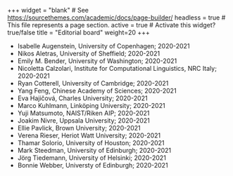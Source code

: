 +++
widget = "blank"  # See https://sourcethemes.com/academic/docs/page-builder/
headless = true  # This file represents a page section.
active = true  # Activate this widget? true/false
title = "Editorial board"
weight=20
+++

* Isabelle Augenstein, University of Copenhagen; 2020-2021
* Nikos Aletras, University of Sheffield; 2020-2021
* Emily M. Bender, University of Washington; 2020-2021
* Nicoletta Calzolari, Institute for Computational Linguistics, NRC Italy; 2020-2021
* Ryan Cotterell, University of Cambridge; 2020-2021
* Yang Feng, Chinese Academy of Sciences; 2020-2021
* Eva Hajičová, Charles University; 2020-2021
* Marco Kuhlmann, Linköping University; 2020-2021
* Yuji Matsumoto, NAIST/Riken AIP; 2020-2021
* Joakim Nivre, Uppsala University; 2020-2021
* Ellie Pavlick, Brown University; 2020-2021
* Verena Rieser, Heriot Watt University; 2020-2021
* Thamar Solorio, University of Houston; 2020-2021
* Mark Steedman, University of Edinburgh; 2020-2021
* Jörg Tiedemann, University of Helsinki; 2020-2021
* Bonnie Webber, Universty of Edinburgh; 2020-2021